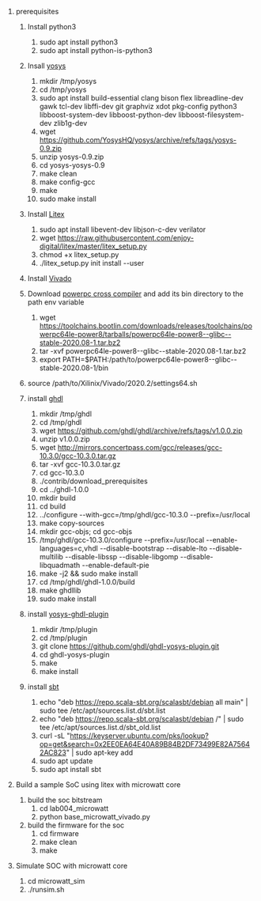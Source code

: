 1. prerequisites
    1. Install python3
        1. sudo apt install python3
        2. sudo apt install python-is-python3
    2. Insall [yosys]()
        1. mkdir /tmp/yosys
        2. cd /tmp/yosys
        3. sudo apt install build-essential clang bison flex libreadline-dev gawk tcl-dev libffi-dev git graphviz xdot pkg-config python3 libboost-system-dev libboost-python-dev      libboost-filesystem-dev zlib1g-dev
        4. wget https://github.com/YosysHQ/yosys/archive/refs/tags/yosys-0.9.zip
        5. unzip yosys-0.9.zip
        6. cd yosys-yosys-0.9
        7. make clean
        8. make config-gcc
        9. make
        10. sudo make install
    3. Install [Litex](https://github.com/enjoy-digital/litex)
        1. sudo apt install libevent-dev libjson-c-dev verilator
        2. wget https://raw.githubusercontent.com/enjoy-digital/litex/master/litex_setup.py
        3. chmod +x litex_setup.py
        4. ./litex_setup.py init install --user
    4. Install [Vivado](https://www.xilinx.com/support/download/index.html/content/xilinx/en/downloadNav/vivado-design-tools/2020-2.html)
    5. Download [powerpc cross compiler](https://toolchains.bootlin.com/downloads/releases/toolchains/powerpc64le-power8/tarballs/powerpc64le-power8--glibc--stable-2020.08-1.tar.bz2) and add its bin directory   to the path env variable
        1. wget https://toolchains.bootlin.com/downloads/releases/toolchains/powerpc64le-power8/tarballs/powerpc64le-power8--glibc--stable-2020.08-1.tar.bz2
        2. tar -xvf powerpc64le-power8--glibc--stable-2020.08-1.tar.bz2
        3. export PATH=$PATH:/path/to/powerpc64le-power8--glibc--stable-2020.08-1/bin
    6. source /path/to/Xilinix/Vivado/2020.2/settings64.sh
    7. install [ghdl](https://ghdl.github.io/ghdl/development/building/index.html)
        1. mkdir /tmp/ghdl
        2. cd /tmp/ghdl
        3. wget https://github.com/ghdl/ghdl/archive/refs/tags/v1.0.0.zip
        4. unzip v1.0.0.zip
        5. wget http://mirrors.concertpass.com/gcc/releases/gcc-10.3.0/gcc-10.3.0.tar.gz
        6. tar -xvf gcc-10.3.0.tar.gz
        7. cd gcc-10.3.0
        8. ./contrib/download_prerequisites
        9. cd ../ghdl-1.0.0
        10. mkdir build
        11. cd build
        12. ../configure --with-gcc=/tmp/ghdl/gcc-10.3.0 --prefix=/usr/local
        13. make copy-sources
        14. mkdir gcc-objs; cd gcc-objs
        15. /tmp/ghdl/gcc-10.3.0/configure --prefix=/usr/local --enable-languages=c,vhdl --disable-bootstrap --disable-lto --disable-multilib --disable-libssp --disable-libgomp --disable-libquadmath --enable-default-pie
        16. make -j2 && sudo make install
        17. cd /tmp/ghdl/ghdl-1.0.0/build
        18. make ghdllib
        19. sudo make install
    8. install [yosys-ghdl-plugin](https://github.com/ghdl/ghdl-yosys-plugin#build-as-a-module-shared-library)
        1. mkdir /tmp/plugin
        2. cd /tmp/plugin
        3. git clone https://github.com/ghdl/ghdl-yosys-plugin.git
        4. cd ghdl-yosys-plugin
        5. make
        6. make install

    9. install [sbt](https://www.scala-sbt.org/release/docs/Installing-sbt-on-Linux.html)
        1. echo "deb https://repo.scala-sbt.org/scalasbt/debian all main" | sudo tee /etc/apt/sources.list.d/sbt.list
        2. echo "deb https://repo.scala-sbt.org/scalasbt/debian /" | sudo tee /etc/apt/sources.list.d/sbt_old.list
        3. curl -sL "https://keyserver.ubuntu.com/pks/lookup?op=get&search=0x2EE0EA64E40A89B84B2DF73499E82A75642AC823" | sudo apt-key add
        4. sudo apt update
        5. sudo apt install sbt

2. Build a sample SoC using litex with microwatt core
    1. build the soc bitstream
        1. cd lab004_microwatt
        2. python base_microwatt_vivado.py
    2. build the firmware for the soc
        1. cd firmware
        2. make clean
        3. make
            
3. Simulate SOC with microwatt core
    1. cd microwatt_sim
    2. ./runsim.sh